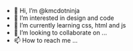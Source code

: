 - 👋 Hi, I’m @kmcdotninja
- 👀 I’m interested in design and code
- 🌱 I’m currently learning css, html and js
- 💞️ I’m looking to collaborate on ...
- 📫 How to reach me ...

<!---
kmcdotninja/kmcdotninja is a ✨ special ✨ repository because its `README.md` (this file) appears on your GitHub profile.
You can click the Preview link to take a look at your changes.
--->
